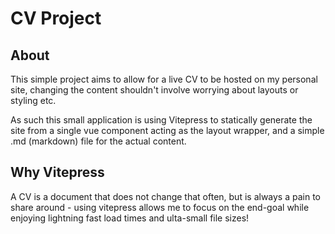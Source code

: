 # CV Project

## About
This simple project aims to allow for a live CV to be hosted on my personal site, changing the content shouldn't involve worrying about layouts or styling etc.

As such this small application is using Vitepress to statically generate the site from a single vue component acting as the layout wrapper, and a simple .md (markdown) file for the actual content.

## Why Vitepress
A CV is a document that does not change that often, but is always a pain to share around - using vitepress allows me to focus on the end-goal while enjoying lightning fast load times and ulta-small file sizes!

